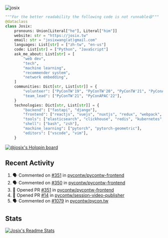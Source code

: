 ![josix](https://komarev.com/ghpvc/?username=josix)
```python
"""For the better readability the following code is not runnable😆"""
@dataclass
class Josix:
    pronouns: Union[Literal["he"], Literal["him"]]
    website: str = "https://josix.tw"
    email: str = "josixwang(at)gmail.com"
    languages: List[str] = ["zh-tw", "en-us"]
    code: List[str] = ["Python", "JavaScript"]
    ask_me_about: List[str] = [
        "web dev",
        "tech",
        "machine learning",
        "recommender system",
        "network embedding",
    ]
    communities: Dict[str, List[str]] = {
        "volunteer": ["PyConTW'19", "PyConTW'20", "PyConTW'21", "PyConAPAC'22"],
        "team_lead": ["PyConTW'21", "PyConAPAC'22"],
    }
    technologies: Dict[str, List[str]] = {
        "backend": ["fastapi", "django"],
        "frontend": ["reactjs", "vuejs", "nuxtjs", "redux", "webpack", "tailwindcss"],
        "tools": ["elasticsearch", "clickhouse", "redis", "kubernetes", "docker"],
        "shell": ["bash", "zsh"],
        "machine_learning": ["pytorch", "pytorch-geometric"],
        "editors": ["vscode", "vim"],
    }
```
[![@josix's Holopin board](https://holopin.io/api/user/board?user=josix)](https://holopin.io/@josix)

## Recent Activity
<!--START_SECTION:activity-->
1. 🗣 Commented on [#351](https://github.com/pycontw/pycontw-frontend/issues/351) in [pycontw/pycontw-frontend](https://github.com/pycontw/pycontw-frontend)
2. 🗣 Commented on [#350](https://github.com/pycontw/pycontw-frontend/issues/350) in [pycontw/pycontw-frontend](https://github.com/pycontw/pycontw-frontend)
3. 💪 Opened PR [#351](https://github.com/pycontw/pycontw-frontend/pull/351) in [pycontw/pycontw-frontend](https://github.com/pycontw/pycontw-frontend)
4. 💪 Opened PR [#14](https://github.com/pycontw/session-video-publisher/pull/14) in [pycontw/session-video-publisher](https://github.com/pycontw/session-video-publisher)
5. 🗣 Commented on [#1079](https://github.com/pycontw/pycon.tw/issues/1079) in [pycontw/pycon.tw](https://github.com/pycontw/pycon.tw)
<!--END_SECTION:activity-->



## Stats
[![Josix's Readme Stats](https://github-readme-stats.vercel.app/api?username=josix&show_icons=true&theme=default&count_private=true&card_width=400)](https://github.com/anuraghazra/github-readme-stats)
